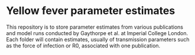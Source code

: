 # Yellow fever parameter estimates

This repository is to store parameter estimates from various publications and model runs conducted by Gaythorpe et al. at Imperial College London. Each folder will contain estimates, usually of transmission parameters such as the force of infection or R0, associated with one publication. 
